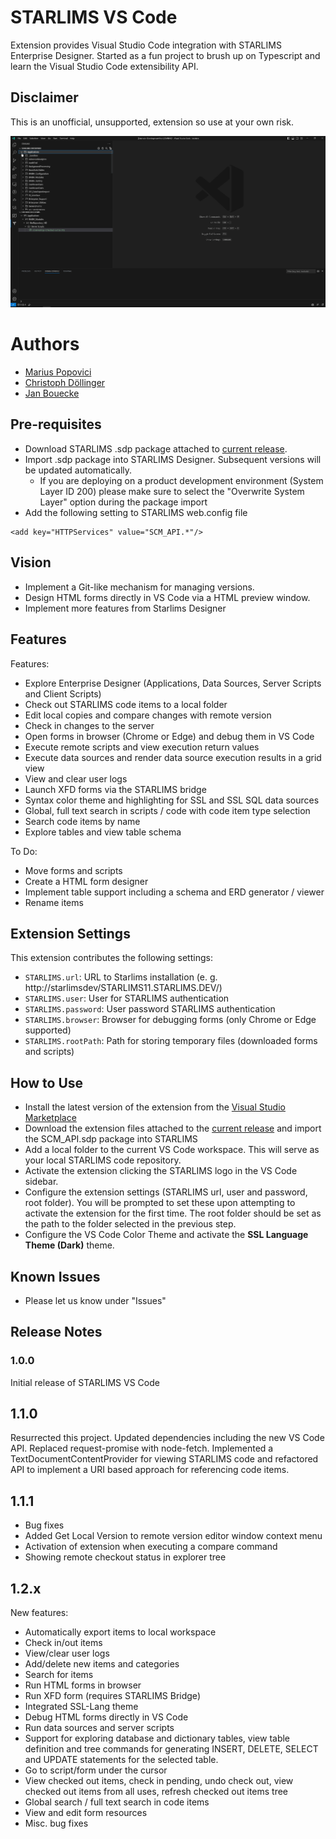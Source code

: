 # STARLIMS VS Code

Extension provides Visual Studio Code integration with STARLIMS Enterprise Designer. Started as a fun project to brush up on Typescript and learn the Visual Studio Code extensibility API.

## Disclaimer

This is an unofficial, unsupported, extension so use at your own risk.

![STARLIMS VS Code Screenshot](resources/preview.gif)

# Authors

- [Marius Popovici](https://github.com/mariuspopovici)
- [Christoph Döllinger](https://github.com/MrDoe/)
- [Jan Bouecke](https://github.com/jbouecke/)

## Pre-requisites

- Download STARLIMS .sdp package attached to [current release](https://github.com/mariuspopovici/starlimsvscode/releases).
- Import .sdp package into STARLIMS Designer. Subsequent versions will be updated automatically.
  - If you are deploying on a product development environment (System Layer ID 200) please make sure to select the "Overwrite System Layer" option during the package import
- Add the following setting to STARLIMS web.config file

```
<add key="HTTPServices" value="SCM_API.*"/>
```

## Vision

- Implement a Git-like mechanism for managing versions.
- Design HTML forms directly in VS Code via a HTML preview window.
- Implement more features from Starlims Designer

## Features

Features:

- Explore Enterprise Designer (Applications, Data Sources, Server Scripts and Client Scripts)
- Check out STARLIMS code items to a local folder
- Edit local copies and compare changes with remote version
- Check in changes to the server
- Open forms in browser (Chrome or Edge) and debug them in VS Code
- Execute remote scripts and view execution return values
- Execute data sources and render data source execution results in a grid view
- View and clear user logs
- Launch XFD forms via the STARLIMS bridge
- Syntax color theme and highlighting for SSL and SSL SQL data sources
- Global, full text search in scripts / code with code item type selection
- Search code items by name
- Explore tables and view table schema

To Do:

- Move forms and scripts
- Create a HTML form designer
- Implement table support including a schema and ERD generator / viewer
- Rename items

## Extension Settings

This extension contributes the following settings:

- `STARLIMS.url`: URL to Starlims installation (e. g. http://starlimsdev/STARLIMS11.STARLIMS.DEV/)
- `STARLIMS.user`: User for STARLIMS authentication
- `STARLIMS.password`: User password STARLIMS authentication
- `STARLIMS.browser`: Browser for debugging forms (only Chrome or Edge supported)
- `STARLIMS.rootPath`: Path for storing temporary files (downloaded forms and scripts)

## How to Use

- Install the latest version of the extension from the [Visual Studio Marketplace](https://marketplace.visualstudio.com/items?itemName=MariusPopovici.vscode-starlims&ssr=false#qna)
- Download the extension files attached to the [current release](https://github.com/mariuspopovici/starlimsvscode/releases) and import the SCM_API.sdp package into STARLIMS
- Add a local folder to the current VS Code workspace. This will serve as your local STARLIMS code repository.
- Activate the extension clicking the STARLIMS logo in the VS Code sidebar.
- Configure the extension settings (STARLIMS url, user and password, root folder). You will be prompted to set these upon attempting to activate the extension for the first time. The root folder should be set as the path to the folder selected in the previous step.
- Configure the VS Code Color Theme and activate the **SSL Language Theme (Dark)** theme.

## Known Issues

- Please let us know under "Issues"

## Release Notes

### 1.0.0

Initial release of STARLIMS VS Code

## 1.1.0

Resurrected this project. Updated dependencies including the new VS Code API.
Replaced request-promise with node-fetch.
Implemented a TextDocumentContentProvider for viewing STARLIMS code and refactored API to implement a URI based approach for referencing code items.

## 1.1.1

- Bug fixes
- Added Get Local Version to remote version editor window context menu
- Activation of extension when executing a compare command
- Showing remote checkout status in explorer tree

## 1.2.x

New features:

- Automatically export items to local workspace
- Check in/out items
- View/clear user logs
- Add/delete new items and categories
- Search for items
- Run HTML forms in browser
- Run XFD form (requires STARLIMS Bridge)
- Integrated SSL-Lang theme
- Debug HTML forms directly in VS Code
- Run data sources and server scripts
- Support for exploring database and dictionary tables, view table definition and tree commands for generating INSERT, DELETE, SELECT and UPDATE statements for the selected table.
- Go to script/form under the cursor
- View checked out items, check in pending, undo check out, view checked out items from all uses, refresh checked out items tree
- Global search / full text search in code items
- View and edit form resources
- Misc. bug fixes
